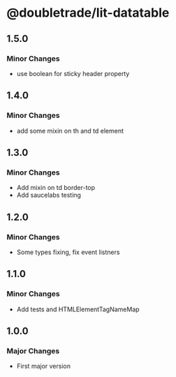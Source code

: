# @doubletrade/lit-datatable

## 1.5.0

### Minor Changes

- use boolean for sticky header property

## 1.4.0

### Minor Changes

- add some mixin on th and td element

## 1.3.0

### Minor Changes

- Add mixin on td border-top
- Add saucelabs testing

## 1.2.0

### Minor Changes

- Some types fixing, fix event listners

## 1.1.0

### Minor Changes

- Add tests and HTMLElementTagNameMap

## 1.0.0

### Major Changes

- First major version
